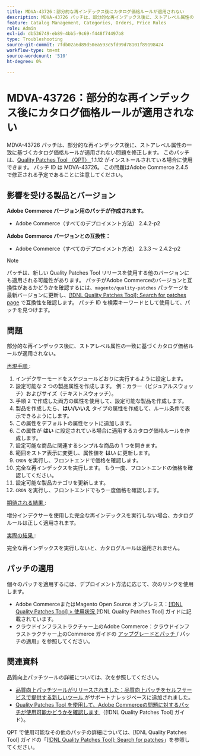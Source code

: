 ```yaml
---
title: MDVA-43726：部分的な再インデックス後にカタログ価格ルールが適用されない
description: MDVA-43726 パッチは、部分的な再インデックス後に、ストアレベル属性の一致に基づくカタログ価格ルールが適用されない問題を修正します。 このパッチは、[Quality Patches Tool （QPT） ] （https://experienceleague.adobe.com/en/docs/commerce-operations/tools/quality-patches-tool/quality-patches-tool-to-self-serve-quality-patches） 1.1.12 がインストールされている場合に利用できます。 パッチ ID は MDVA-43726。 この問題はAdobe Commerce 2.4.5 で修正される予定であることに注意してください。
feature: Catalog Management, Categories, Orders, Price Rules
role: Admin
exl-id: db536749-eb89-4bb5-9c69-f448f74497b8
type: Troubleshooting
source-git-commit: 7fdb02a6d89d50ea593c5fd99d78101f89198424
workflow-type: tm+mt
source-wordcount: '510'
ht-degree: 0%

---
```


# MDVA-43726：部分的な再インデックス後にカタログ価格ルールが適用されない

MDVA-43726 パッチは、部分的な再インデックス後に、ストアレベル属性の一致に基づくカタログ価格ルールが適用されない問題を修正します。 このパッチは、[Quality Patches Tool （QPT） ](https://experienceleague.adobe.com/en/docs/commerce-operations/tools/quality-patches-tool/quality-patches-tool-to-self-serve-quality-patches)1.1.12 がインストールされている場合に使用できます。 パッチ ID は MDVA-43726。 この問題はAdobe Commerce 2.4.5 で修正される予定であることに注意してください。

## 影響を受ける製品とバージョン

**Adobe Commerce バージョン用のパッチが作成されます。**

* Adobe Commerce（すべてのデプロイメント方法） 2.4.2-p2

**Adobe Commerce バージョンとの互換性：**

* Adobe Commerce（すべてのデプロイメント方法） 2.3.3 ～ 2.4.2-p2

>[!NOTE]
>
>パッチは、新しい Quality Patches Tool リリースを使用する他のバージョンにも適用される可能性があります。 パッチがAdobe Commerceのバージョンと互換性があるかどうかを確認するには、`magento/quality-patches` パッケージを最新バージョンに更新し、[[!DNL Quality Patches Tool]: Search for patches page](https://experienceleague.adobe.com/en/docs/commerce-operations/tools/quality-patches-tool/quality-patches-tool-to-self-serve-quality-patches) で互換性を確認します。 パッチ ID を検索キーワードとして使用して、パッチを見つけます。

## 問題

部分的な再インデックス後に、ストアレベル属性の一致に基づくカタログ価格ルールが適用されない。

<u> 再現手順 </u>:

1. インデクサーモードをスケジュールどおりに実行するように設定します。
1. 設定可能な 2 つの製品属性を作成します。 例：カラー（ビジュアルスウォッチ）およびサイズ（テキストスウォッチ）。
1. 手順 2 で作成した両方の属性を使用して、設定可能な製品を作成します。
1. 製品を作成したら、**はい/いいえ** タイプの属性を作成して、ルール条件で表示できるようにします。
1. この属性をデフォルトの属性セットに追加します。
1. この属性が **はい** に設定されている場合に適用するカタログ価格ルールを作成します。
1. 設定可能な商品に関連するシンプルな商品の 1 つを開きます。
1. 範囲をストア表示に変更し、属性値を **はい** に更新します。
1. `CRON` を実行し、フロントエンドで価格を確認します。
1. 完全な再インデックスを実行します。 もう一度、フロントエンドの価格を確認してください。
1. 設定可能な製品カテゴリを更新します。
1. `CRON` を実行し、フロントエンドでもう一度価格を確認します。

<u> 期待される結果 </u>:

増分インデクサーを使用した完全な再インデックスを実行しない場合、カタログルールは正しく適用されます。

<u> 実際の結果 </u>:

完全な再インデックスを実行しないと、カタログルールは適用されません。

## パッチの適用

個々のパッチを適用するには、デプロイメント方法に応じて、次のリンクを使用します。

* Adobe CommerceまたはMagento Open Source オンプレミス：[[!DNL Quality Patches Tool] > 使用状況 ](/help/tools/quality-patches-tool/usage.md)[!DNL Quality Patches Tool] ガイドに記載されています。
* クラウドインフラストラクチャー上のAdobe Commerce：クラウドインフラストラクチャー上のCommerce ガイドの [ アップグレードとパッチ ](https://experienceleague.adobe.com/docs/commerce-cloud-service/user-guide/develop/upgrade/apply-patches.html)/ パッチの適用」を参照してください。

## 関連資料

品質向上パッチツールの詳細については、次を参照してください。

* [ 品質向上パッチツールがリリースされました：品質向上パッチをセルフサービスで提供する新しいツール ](https://experienceleague.adobe.com/en/docs/commerce-operations/tools/quality-patches-tool/quality-patches-tool-to-self-serve-quality-patches) がサポートナレッジベースに追加されました。
* [Quality Patches Tool を使用して、Adobe Commerceの問題に対するパッチが使用可能かどうかを確認します ](/help/tools/quality-patches-tool/patches-available-in-qpt/check-patch-for-magento-issue-with-magento-quality-patches.md) （[!DNL Quality Patches Tool] ガイド）。

QPT で使用可能なその他のパッチの詳細については、[!DNL Quality Patches Tool] ガイドの「[[!DNL Quality Patches Tool]: Search for patches](https://experienceleague.adobe.com/tools/commerce-quality-patches/index.html)」を参照してください。
